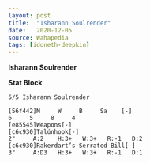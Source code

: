 ```yaml
---
layout: post
title:  "Isharann Soulrender"
date:   2020-12-05
source: Wahapedia
tags: [idoneth-deepkin]
---
```


**Isharann Soulrender**

**Stat Block**
```
5/5 Isharann Soulrender
```

```
[56f442]M     W     B     Sa    [-]
6     5     8     4     
[e85545]Weapons[-]
[c6c930]Talúnhook[-]
2"     A:2    H:3+   W:3+   R:-1   D:2   
[c6c930]Rakerdart’s Serrated Bill[-]
3"     A:D3   H:3+   W:3+   R:-1   D:1   
```


